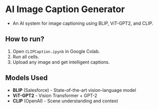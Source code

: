 # AI Image Caption Generator

- An AI system for image captioning using BLIP, ViT-GPT2, and CLIP.

## How to run?

1. Open `CLIPCaption.ipynb` in Google Colab.
2. Run all cells.
3. Upload any image and get intelligent captions.

## Models Used

- **BLIP** (Salesforce) - State-of-the-art vision-language model
- **ViT-GPT2** - Vision Transformer + GPT-2
- **CLIP** (OpenAI) - Scene understanding and context
